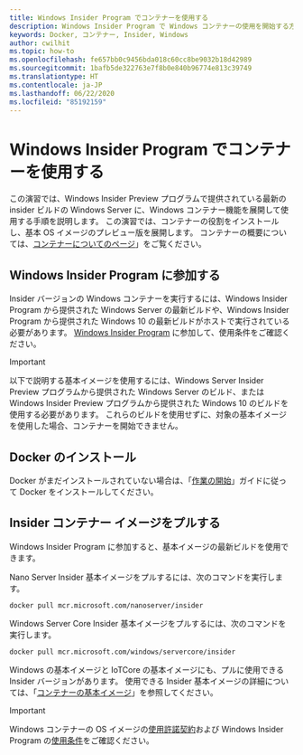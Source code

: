 ```yaml
---
title: Windows Insider Program でコンテナーを使用する
description: Windows Insider Program で Windows コンテナーの使用を開始する方法について説明します
keywords: Docker, コンテナー, Insider, Windows
author: cwilhit
ms.topic: how-to
ms.openlocfilehash: fe657bb0c9456bda018c60cc8be9032b18d42989
ms.sourcegitcommit: 1bafb5de322763e7f8b0e840b96774e813c39749
ms.translationtype: HT
ms.contentlocale: ja-JP
ms.lasthandoff: 06/22/2020
ms.locfileid: "85192159"
---
```

# <a name="use-containers-with-the-windows-insider-program"></a>Windows Insider Program でコンテナーを使用する

この演習では、Windows Insider Preview プログラムで提供されている最新の insider ビルドの Windows Server に、Windows コンテナー機能を展開して使用する手順を説明します。 この演習では、コンテナーの役割をインストールし、基本 OS イメージのプレビュー版を展開します。 コンテナーの概要については、[コンテナーについてのページ](../about/index.md)」をご覧ください。

## <a name="join-the-windows-insider-program"></a>Windows Insider Program に参加する

Insider バージョンの Windows コンテナーを実行するには、Windows Insider Program から提供された Windows Server の最新ビルドや、Windows Insider Program から提供された Windows 10 の最新ビルドがホストで実行されている必要があります。 [Windows Insider Program](https://insider.windows.com/GettingStarted) に参加して、使用条件をご確認ください。

> [!IMPORTANT]
> 以下で説明する基本イメージを使用するには、Windows Server Insider Preview プログラムから提供された Windows Server のビルド、または Windows Insider Preview プログラムから提供された Windows 10 のビルドを使用する必要があります。 これらのビルドを使用せずに、対象の基本イメージを使用した場合、コンテナーを開始できません。

## <a name="install-docker"></a>Docker のインストール

Docker がまだインストールされていない場合は、「[作業の開始](../quick-start/set-up-environment.md)」ガイドに従って Docker をインストールしてください。

## <a name="pull-an-insider-container-image"></a>Insider コンテナー イメージをプルする

Windows Insider Program に参加すると、基本イメージの最新ビルドを使用できます。

Nano Server Insider 基本イメージをプルするには、次のコマンドを実行します。

```console
docker pull mcr.microsoft.com/nanoserver/insider
```

Windows Server Core Insider 基本イメージをプルするには、次のコマンドを実行します。

```console
docker pull mcr.microsoft.com/windows/servercore/insider
```

Windows の基本イメージと IoTCore の基本イメージにも、プルに使用できる Insider バージョンがあります。 使用できる Insider 基本イメージの詳細については、「[コンテナーの基本イメージ](../manage-containers/container-base-images.md)」を参照してください。

> [!IMPORTANT]
> Windows コンテナーの OS イメージの[使用許諾契約](../images-eula.md )および Windows Insider Program の[使用条件](https://www.microsoft.com/software-download/windowsinsiderpreviewserver)をご確認ください。
